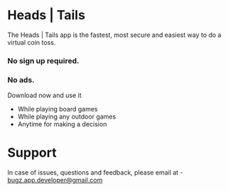 Heads | Tails
==========
The Heads | Tails app is the fastest, most secure and easiest way to do a virtual coin toss.

### No sign up required.
### No ads.

Download now and use it 
- While playing board games
- While playing any outdoor games
- Anytime for making a decision

# Support
In case of issues, questions and feedback, please email at - bugz.app.developer@gmail.com
